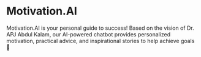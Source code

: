 # Motivation.AI
Motivation.AI is your personal guide to success! Based on the vision of Dr. APJ Abdul Kalam, our AI-powered chatbot provides personalized motivation, practical advice, and inspirational stories to help achieve goals 💫
